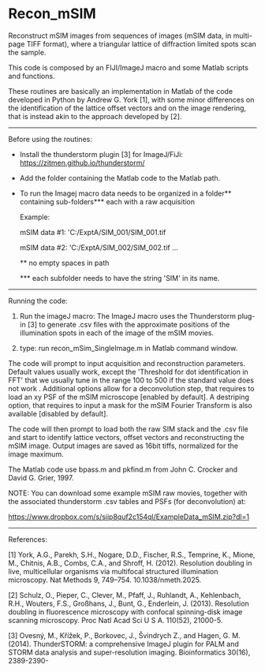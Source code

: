 # Recon_mSIM

Reconstruct mSIM images from sequences of images (mSIM data, in multi-page TIFF format), where a triangular lattice of diffraction limited spots scan the sample.

This code is composed by an FIJI/ImageJ macro and some Matlab scripts and functions.

These routines are basically an implementation in Matlab of the code developed in Python by Andrew G. York [1], with some minor differences on the identification of the lattice offset vectors and on the image rendering, that is instead akin to the approach developed by [2].

__________________
Before using the routines:

* Install the thunderstorm plugin [3] for ImageJ/FiJi: https://zitmen.github.io/thunderstorm/

* Add the folder containing the Matlab code to the Matlab path.

* To run the Imagej macro data needs to be organized in a folder** containing sub-folders*** each with a raw acquisition

	Example:

	mSIM data #1: 'C:/ExptA/SIM_001/SIM_001.tif

	mSIM data #2: 'C:/ExptA/SIM_002/SIM_002.tif
	...

	** no empty spaces in path
	
	*** each subfolder needs to have the string 'SIM' in its name.
	


__________________

Running the code:

1. Run the imageJ macro: 
The ImageJ macro uses the Thunderstorm plug-in [3] to generate .csv files with the approximate positions of the illumination spots in each of the image of the mSIM movies.

2. type: run recon_mSim_SingleImage.m in Matlab command window.

The code will prompt to input acquisition and reconstruction parameters. Default values usually work, except the 'Threshold for dot identification in FFT' that we usually tune in the range 100 to 500 if the standard value does not work . Additional options allow for a deconvolution step, that requires to load an xy PSF of the mSIM microscope [enabled by default]. A destriping option, that requires to input a mask for the mSIM Fourier Transform is also available [disabled by default]. 

The code will then prompt to load both the raw SIM stack and the .csv file and start to identify lattice vectors, offset vectors and reconstructing the mSIM image.
Output images are saved as 16bit tiffs, normalized for the image maximum. 

The Matlab code use bpass.m and pkfind.m from John C. Crocker and David G. Grier, 1997.  


NOTE: You can download some example mSIM raw movies, together with the associated thunderstorm .csv tables and PSFs (for deconvolution) at:

https://www.dropbox.com/s/siip8quf2c154ql/ExampleData_mSIM.zip?dl=1



__________________
References:

[1] York, A.G., Parekh, S.H., Nogare, D.D., Fischer, R.S., Temprine, K., Mione, M., Chitnis, A.B., Combs, C.A., and Shroff, H. (2012). Resolution doubling in live, multicellular organisms via multifocal structured illumination microscopy. Nat Methods 9, 749–754. 10.1038/nmeth.2025.

[2] Schulz, O., Pieper, C., Clever, M., Pfaff, J., Ruhlandt, A., Kehlenbach, R.H., Wouters, F.S., Großhans, J., Bunt, G., Enderlein, J. (2013). Resolution doubling in fluorescence microscopy with confocal spinning-disk image scanning microscopy. Proc Natl Acad Sci U S A. 110(52), 21000-5. 

[3] Ovesný, M., Křížek, P., Borkovec, J., Švindrych Z., and Hagen, G. M. (2014). ThunderSTORM: a comprehensive ImageJ plugin for PALM and STORM data analysis and super-resolution imaging. Bioinformatics 30(16), 2389-2390-


